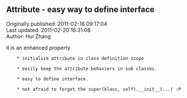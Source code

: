 ## Attribute - easy way to define interface  
Originally published: 2011-02-18 09:17:04  
Last updated: 2011-02-20 16:31:08  
Author: Hui Zhang  
  
it is an enhanced property

        * initialize attribute in class definition scope

        * easily keep the attribute behaviors in sub classes.

        * easy to define interface.

        * not afraid to forget the super(klass, self).__init__(...) :P
